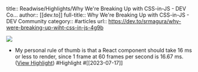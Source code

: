 title:: Readwise/Highlights/Why We're Breaking Up with CSS-in-JS - DEV Co...
author:: [[dev.to]]
full-title:: Why We're Breaking Up with CSS-in-JS - DEV Community
category:: #articles
url:: https://dev.to/srmagura/why-were-breaking-up-wiht-css-in-js-4g9b

![](https://readwise-assets.s3.amazonaws.com/media/uploaded_book_covers/profile_182549/1220837.png)
- My personal rule of thumb is that a React component should take 16 ms or less to render, since 1 frame at 60 frames per second is 16.67 ms. ([View Highlight](https://read.readwise.io/read/01h5gtmrhtrcktdje01r896xzf)) #Highlight #[[2023-07-17]]